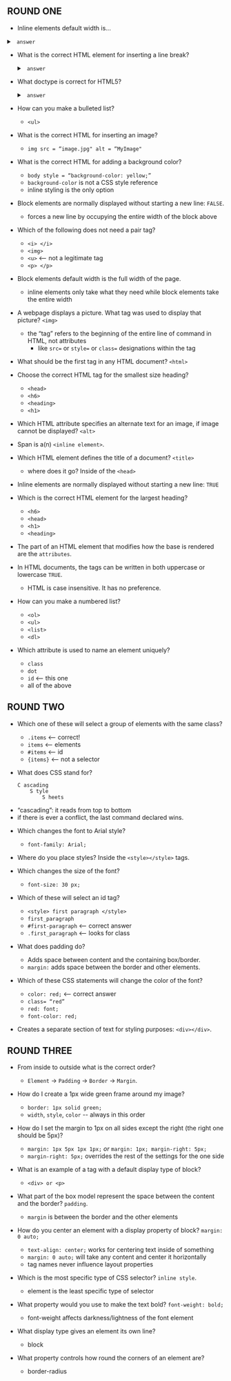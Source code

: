 ## ROUND ONE

- Inline elements default width is... 

<details>
<summary> <code> answer </code> </summary>
`only what they need`
</details>

- What is the correct HTML element for inserting a line break? 
    <details>
    <summary> <code> answer </code> </summary>
    `<br>`
    </details>

- What doctype is correct for HTML5? 
    <details>
    <summary> <code> answer </code> </summary>
    `<!DOCTYPE html>`
    </details>

- How can you make a bulleted list? 
    - `<ul>`

- What is the correct HTML for inserting an image? 
    - `img src = “image.jpg" alt = “MyImage"`

- What is the correct HTML for adding a background color? 
    - `body style = “background-color: yellow;”`
    + `background-color` is not a CSS style reference
    + inline styling is the only option

- Block elements are normally displayed without starting a new line: `FALSE`.
    + forces a new line by occupying the entire width of the block above 

- Which of the following does not need a pair tag?
    - `<i> </i>`   
    - `<img>` 
    - `<u>` <— not a legitimate tag
    - `<p> </p>`

- Block elements default width is the full width of the page. 
    + inline elements only take what they need while block elements take the entire width

- A webpage displays a picture. What tag was used to display that picture? `<img>`
    + the “tag” refers to the beginning of the entire line of command in HTML, not attributes 
        - like `src=` or `style=` or `class=` designations within the tag

- What should be the first tag in any HTML document? `<html>`

- Choose the correct HTML tag for the smallest size heading?  
    - `<head>`   
    - `<h6>`   
    - `<heading>`
    - `<h1>`

- Which HTML attribute specifies an alternate text for an image, if image cannot be displayed? `<alt>`

- Span is a(n) `<inline element>`.

- Which HTML element defines the title of a document? `<title>`
    + where does it go? Inside of the `<head>` 

- Inline elements are normally displayed without starting a new line: `TRUE`

- Which is the correct HTML element for the largest heading?
    - `<h6>`      
    - `<head>`  
    - `<h1>`
    - `<heading>` 

- The part of an HTML element that modifies how the base is rendered are the `attributes`. 

- In HTML documents, the tags can be written in both uppercase or lowercase `TRUE`.
    + HTML is case insensitive. It has no preference. 

- How can you make a numbered list?
    - `<ol>`          
    - `<ul>`
    - `<list>`        
    - `<dl>`

- Which attribute is used to name an element uniquely?
    - `class`      
    - `dot`
    - `id` <-- this one        
    - all of the above


## ROUND TWO

- Which one of these will select a group of elements with the same class?
    - `.items` <-- correct!                 
    - `items` <— elements 
    - `#items` <— id        
    - `{items}` <— not a selector 

- What does CSS stand for? 

    ```
    C ascading 
        S tyle 
            S heets
    ``` 

+ “cascading”: it reads from top to bottom
+ if there is ever a conflict, the last command declared wins. 

- Which changes the font to Arial style? 
    + `font-family: Arial;`

- Where do you place styles? Inside the `<style></style>` tags.

- Which changes the size of the font?
    + `font-size: 30 px;`

- Which of these will select an id tag?
    - `<style> first paragraph </style>`    
    - `first_paragraph`
    - `#first-paragraph` <-- correct answer                               
    - `.first_paragraph` <— looks for class 

- What does padding do? 
    + Adds space between content and the containing box/border. 
    + `margin:` adds space between the border and other elements.  

- Which of these CSS statements will change the color of the font?
    - `color: red;` <-- correct answer                   
    - `class= “red”`
    - `red: font;`                    
    - `font-color: red;`

- Creates a separate section of text for styling purposes: `<div></div>`.


## ROUND THREE

- From inside to outside what is the correct order? 
    + `Element` -> `Padding` -> `Border` -> `Margin`. 

- How do I create a 1px wide green frame around my image? 
    + `border: 1px solid green;`
    + `width`, `style`, `color` --  always in this order

- How do I set the margin to 1px on all sides except the right (the right one should be 5px)? 
    - `margin: 1px 5px 1px 1px;` _or_ `margin: 1px; margin-right: 5px;`
    + `margin-right: 5px;` overrides the rest of the settings for the one side

- What is an example of a tag with a default display type of block? 
    - `<div> or <p>`

- What part of the box model represent the space between the content and the border? `padding`. 
    + `margin` is between the border and the other elements 

- How do you center an element with a display property of block? `margin: 0 auto;`
    + `text-align: center;` works for centering text inside of something
    + `margin: 0 auto;` will take any content and center it horizontally
    + tag names never influence layout properties 

- Which is the most specific type of CSS selector? `inline style`. 
    + element is the least specific type of selector

- What property would you use to make the text bold? `font-weight: bold;`
    + font-weight affects darkness/lightness of the font element

- What display type gives an element its own line? 
    + block

- What property controls how round the corners of an element are? 
    + border-radius